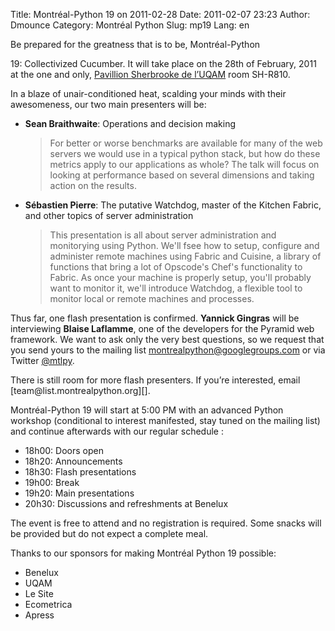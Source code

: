 Title: Montréal-Python 19 on 2011-02-28
Date: 2011-02-07 23:23
Author: Dmounce
Category: Montréal Python
Slug: mp19
Lang: en

<!--:en-->Be prepared for the greatness that is to be, Montréal-Python
19: Collectivized Cucumber. It will take place on the 28th of February,
2011 at the one and only, [Pavillion Sherbrooke de l’UQAM][] room
SH-R810.

In a blaze of unair-conditioned heat, scalding your minds with their
awesomeness, our two main presenters will be:

-   **Sean Braithwaite**: Operations and decision making

    > For better or worse benchmarks are available for many of the web
    > servers we would use in a typical python stack, but how do these
    > metrics apply to our applications as whole? The talk will focus on
    > looking at performance based on several dimensions and taking
    > action on the results.

-   **Sébastien Pierre**: The putative Watchdog, master of the Kitchen
    Fabric, and other topics of server administration

    > This presentation is all about server administration and
    > monitorying using Python. We'll fsee how to setup, configure and
    > administer remote machines using Fabric and Cuisine, a library of
    > functions that bring a lot of Opscode's Chef's functionality to
    > Fabric. As once your machine is properly setup, you'll probably
    > want to monitor it, we'll introduce Watchdog, a flexible tool to
    > monitor local or remote machines and processes.

Thus far, one flash presentation is confirmed. **Yannick Gingras** will
be interviewing **Blaise Laflamme**, one of the developers for the
Pyramid web framework. We want to ask only the very best questions, so
we request that you send yours to the mailing list
montrealpython@googlegroups.com or via Twitter [@mtlpy][].

</p>
There is still room for more flash presenters. If you’re interested,
email [team@list.montrealpython.org][].

Montréal-Python 19 will start at 5:00 PM with an advanced Python
workshop (conditional to interest manifested, stay tuned on the mailing
list) and continue afterwards with our regular schedule :

-   18h00: Doors open
-   18h20: Announcements
-   18h30: Flash presentations
-   19h00: Break
-   19h20: Main presentations
-   20h30: Discussions and refreshments at Benelux

The event is free to attend and no registration is required. Some snacks
will be provided but do not expect a complete meal.

</p>
Thanks to our sponsors for making Montréal Python 19 possible:

-   Benelux
-   UQAM
-   Le Site
-   Ecometrica
-   Apress

<!--:-->

</p>

  [Pavillion Sherbrooke de l’UQAM]: http://www.uqam.ca/campus/pavillons/sh.htm
  [@mtlpy]: http://twitter.com/mtlpy
  [team@list.montrealpython.org]: mailto:team@list.montrealpython.org
